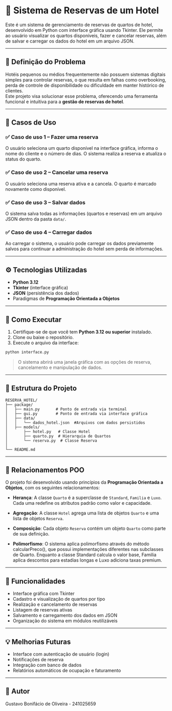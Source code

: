 # 🏨 Sistema de Reservas de um Hotel

Este é um sistema de gerenciamento de reservas de quartos de hotel, desenvolvido em Python com interface gráfica usando Tkinter. Ele permite ao usuário visualizar os quartos disponíveis, fazer e cancelar reservas, além de salvar e carregar os dados do hotel em um arquivo JSON.

---

## 🎯 Definição do Problema

Hotéis pequenos ou médios frequentemente não possuem sistemas digitais simples para controlar reservas, o que resulta em falhas como overbooking, perda de controle de disponibilidade ou dificuldade em manter histórico de clientes.  
Este projeto visa solucionar esse problema, oferecendo uma ferramenta funcional e intuitiva para a **gestão de reservas de hotel**.

---

## 🧪 Casos de Uso

### ✅ Caso de uso 1 – Fazer uma reserva
O usuário seleciona um quarto disponível na interface gráfica, informa o nome do cliente e o número de dias. O sistema realiza a reserva e atualiza o status do quarto.

### ✅ Caso de uso 2 – Cancelar uma reserva
O usuário seleciona uma reserva ativa e a cancela. O quarto é marcado novamente como disponível.

### ✅ Caso de uso 3 – Salvar dados
O sistema salva todas as informações (quartos e reservas) em um arquivo JSON dentro da pasta `data/`.

### ✅ Caso de uso 4 – Carregar dados
Ao carregar o sistema, o usuário pode carregar os dados previamente salvos para continuar a administração do hotel sem perda de informações.

---

## ⚙️ Tecnologias Utilizadas

- **Python 3.12**
- **Tkinter** (interface gráfica)
- **JSON** (persistência dos dados)
- Paradigmas de **Programação Orientada a Objetos**

---

## 🚀 Como Executar

1. Certifique-se de que você tem **Python 3.12 ou superior** instalado.
2. Clone ou baixe o repositório.
3. Execute o arquivo da interface:

```bash
python interface.py
````

> O sistema abrirá uma janela gráfica com as opções de reserva, cancelamento e manipulação de dados.

---

## 📁 Estrutura do Projeto

```
RESERVA_HOTEL/
├── package/
│   ├── main.py       # Ponto de entrada via terminal
│   ├── gui.py        # Ponto de entrada via interface gráfica
│   ├── data/
│   │   └── dados_hotel.json  #Arquivos com dados persistidos
│   ├── models/
│       ├── hotel.py   # Classe Hotel
│       ├── quarto.py  # Hierarquia de Quartos
│       └── reserva.py  # Classe Reserva
│   
└── README.md
```

---

## 🔁 Relacionamentos POO

O projeto foi desenvolvido usando princípios da **Programação Orientada a Objetos**, com os seguintes relacionamentos:

* **Herança**:
  A classe `Quarto` é a superclasse de `Standard`, `Familia` e `Luxo`. Cada uma redefine os atributos padrão como valor e capacidade.

* **Agregação**:
  A classe `Hotel` agrega uma lista de objetos `Quarto` e uma lista de objetos `Reserva`.

* **Composição**:
  Cada objeto `Reserva` contém um objeto `Quarto` como parte de sua definição.

* **Polimorfismo**:
  O sistema aplica polimorfismo através do método calcularPreco(), que possui implementações diferentes nas subclasses de Quarto. Enquanto a classe Standard calcula o valor base, Familia aplica descontos para estadias longas e Luxo adiciona taxas premium.

---

## 📌 Funcionalidades

* Interface gráfica com Tkinter
* Cadastro e visualização de quartos por tipo
* Realização e cancelamento de reservas
* Listagem de reservas ativas
* Salvamento e carregamento dos dados em JSON
* Organização do sistema em módulos reutilizáveis

---

## 💡 Melhorias Futuras

* Interface com autenticação de usuário (login)
* Notificações de reserva
* Integração com banco de dados
* Relatórios automáticos de ocupação e faturamento

---

## 👤 Autor

Gustavo Bonifácio de Oliveira - 241025659

```


